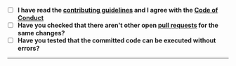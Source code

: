 - [ ] **I have read the [contributing guidelines](https://github.com/marticliment/WingetUI/blob/main/CONTRIBUTING.md#coding) and I agree with the [Code of Conduct](https://github.com/marticliment/WingetUI/blob/main/CODE_OF_CONDUCT.md)**
- [ ] **Have you checked that there aren't other open [pull requests](https://github.com/marticliment/WingetUI/pulls) for the same changes?**
- [ ] **Have you tested that the committed code can be executed without errors?**

-----
